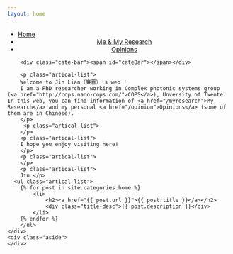 ```yaml
---
layout: home
---
```


<div class="index-content blog">
    <div class="section">
        <ul class="artical-cate">
            <li class="on" style="text-align:left"><a href="/"><span>Home</span></a></li>
            <li style="text-align:center"><a href="/myresearch"><span>Me & My Research</span></a></li>
            <li style="text-align:center"><a href="/opinion"><span>Opinions</span></a></li>
</ul>

        <div class="cate-bar"><span id="cateBar"></span></div>

        <p class="artical-list"> 
        Welcome to Jin Lian（廉晋）'s web ! 
        I am a PhD researcher working in Complex photonic systems group (<a href="http://cops.nano-cops.com/">COPS</a>), Unversity of Twente. In this web, you can find information of <a href="/myresearch">My Research</a> and my personal <a href="/opinion">Opinions</a> (some of them are in Chinese).
        </p>
         <p class="artical-list">
        </p>       
        <p class="artical-list"> 
        I hope you enjoy visiting here! 
        </p>
        <p class="artical-list">
        </p>       
        <p class="artical-list"> 
        Jin </p>
      <ul class="artical-list">
        {% for post in site.categories.home %}
            <li>
                <h2><a href="{{ post.url }}">{{ post.title }}</a></h2>
                <div class="title-desc">{{ post.description }}</div>
            </li>
        {% endfor %}
        </ul> 
    </div>
    <div class="aside">
    </div>
</div>


